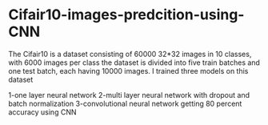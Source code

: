 # Cifair10-images-predcition-using-CNN
The Cifair10 is a dataset consisting of 60000 32*32 images in 10 classes, with 6000 images per class the dataset is divided into five train batches and one test batch, each having 10000 images.  I trained three models on this dataset  

1-one layer neural network
2-multi layer neural network with dropout and batch normalization 
3-convolutional neural network  getting 80 percent accuracy using CNN
